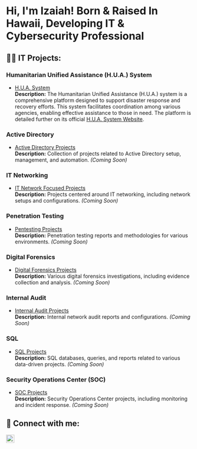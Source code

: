 <h1>Hi, I'm Izaiah! Born & Raised In Hawaii, Developing IT & Cybersecurity Professional

<h2>👨‍💻 IT Projects:</h2>

### Humanitarian Unified Assistance (H.U.A.) System
- [H.U.A. System](https://github.com/Izaiah-Stroman/H.U.A-Humanitarian-Unified-Assistance-System/tree/main)  
  **Description:** The Humanitarian Unified Assistance (H.U.A.) system is a comprehensive platform designed to support disaster response and recovery efforts. This system facilitates coordination among various agencies, enabling effective assistance to those in need. The platform is detailed further on its official [H.U.A. System Website](https://www.huasystem.org/).

### Active Directory
- [Active Directory Projects](https://github.com/Izaiah-Stroman/Active-Directory-Projects)  
  **Description:** Collection of projects related to Active Directory setup, management, and automation. *(Coming Soon)*

### IT Networking
- [IT Network Focused Projects](#)  
  **Description:** Projects centered around IT networking, including network setups and configurations. *(Coming Soon)*

### Penetration Testing
- [Pentesting Projects](#)  
  **Description:** Penetration testing reports and methodologies for various environments. *(Coming Soon)*

### Digital Forensics
- [Digital Forensics Projects](#)  
  **Description:** Various digital forensics investigations, including evidence collection and analysis. *(Coming Soon)*

### Internal Audit
- [Internal Audit Projects](#)  
  **Description:** Internal network audit reports and configurations. *(Coming Soon)*

 ### SQL
- [SQL Projects](#)  
  **Description:** SQL databases, queries, and reports related to various data-driven projects. *(Coming Soon)*

### Security Operations Center (SOC)
- [SOC Projects](#)  
  **Description:** Security Operations Center projects, including monitoring and incident response. *(Coming Soon)*


<h2> 🤳 Connect with me:</h2>


[<img align="left" alt="JoshMadakor | LinkedIn" width="22px" src="https://cdn.jsdelivr.net/npm/simple-icons@v3/icons/linkedin.svg" />][linkedin]



[linkedin]: LinkedIn.com/in/Izaiah-Stroman


